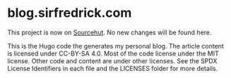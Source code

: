 # blog.sirfredrick.com

This project is now on [Sourcehut](https://git.sr.ht/~sirfredrick/blog.sirfredrick.com). No new changes will be found here.

This is the Hugo code the generates my personal blog. The article content is
licensed under CC-BY-SA 4.0. Most of the code license under the MIT license.
Other code and content are under other licenses. See the SPDX License
Identifiers in each file and the LICENSES folder for more details.
